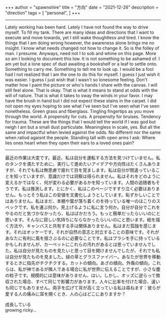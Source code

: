 +++
author = "spawnshire"
title = "方向"
date = "2021-12-26"
description = "direction"
tags = [
    "personal",
]
+++
***
Lately working has been hard. Lately I have not found the way to drive myself. To fill my tank. There are many ideas and directions that I want to execute and move towards, yet I still wake thoughtless and tired. I know the things that I am doing wrong however, the awareness alone brings me no insight. I know what needs changed not how to change it. So is the folley of man. I presume. Anyways, need not I to sob and whine on this page. More so am I looking to document this low. It is not something to be ashamed of. I am yet but a lone spec of dust awaiting a bookshelf or a leaf to settle onto. Something to carry me. Something to tell me to look up. I would be a fool had I not realized that I am the one to do this for myself. I guess I just wish it was easier. I guess I just wish that I wasn't so lonesome feeling. Don't matter how I paint the picture or who's hands I share with the canvas. I will still feel alone. That is okay. That is what it means to stand at odds with the will of nature. That is what it takes to sway the winds in your favor. I may have the brush in hand but I did not expect these stains in the carpet. I did not open my eyes hoping to see what I've seen but I've seen what I've seen nonetheless. Green grass and fiberglass. Tingling fingertips as you move through the world. A propensity for cuts. A propensity for bruises. Tendency for trauma. These are the things that I would tell the world if I was god but neigh I am but a small dust particulate. Meaningless in scale, yes. But all the same and impactful when levied against the odds. No different nor the same when ratiod agaisnt the people. Standing tall with open arms I ask: Where lies ones heart when they open their ears to a loved ones pain?
***
最近の作業は大変です。最近、私は自分を運転する方法を見つけていません。私のタンクを満たすために。実行して進めたいアイデアや方向性はたくさんありますが、それでも私は無思慮で疲れて目を覚まします。私は自分が間違っていることを知っていますが、意識だけでは洞察は得られません。私はそれをどのように変えるかではなく、何が変わる必要があるかを知っています。人間の追随者もそうです。私は推測します。とにかく、私はこのページですすり泣く必要はありません。もっとそう私はこの安値を文書化しようとしています。恥ずかしいことではありません。私はまだ、本棚や葉が落ち着くのを待っている唯一のほこりのスペックです。私を運ぶ何か。見上げるように私に言う何か。自分が自分でこれをやるのだと気づかなかったら、私はばかだろう。もっと簡単だったらいいのにと思います。そんなに寂しい気持ちにならなかったらいいのにと思います。絵を描く方法や、キャンバスと共有する手は関係ありません。私はまだ孤独を感じます。それはオッケーです。それが自然の意志と対立することの意味です。それがあなたに有利に風を揺さぶるのに必要なことです。私はブラシを手に持っているかもしれませんが、カーペットにこれらの汚れがあるとは思っていませんでした。私は自分が見たものを見たいと思って目を開けませんでしたが、それでも私は自分が見たものを見ました。緑の草とグラスファイバー。あなたが世界を移動するときに指先がチクチクする。カットの傾向。あざの傾向。外傷の傾向。これらは、私が神であるが隣人である場合に私が世界に伝えることですが、小さな塵の粒子です。規模的には意味がありません、はい。しかし、オッズに逆らって徴収された場合、すべて同じで影響力があります。人々に比率を付けた場合、違いも同じでもありません。両手を広げて背が高く立っている私は尋ねます：彼らが愛する人の痛みに耳を開くとき、人の心はどこにありますか？
  
成長している  
growing ricky...